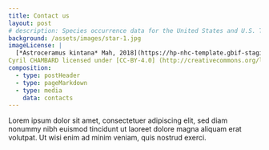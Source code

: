 ```yaml
---
title: Contact us
layout: post
# description: Species occurrence data for the United States and U.S. Territories.
background: /assets/images/star-1.jpg
imageLicense: |
  [*Astroceramus kintana* Mah, 2018](https://hp-nhc-template.gbif-staging.org/occurrence/search?entity=1806513266) by 
Cyril CHAMBARD licensed under [CC-BY-4.0] (http://creativecommons.org/licenses/by-nc/4.0/)
composition:
  - type: postHeader
  - type: pageMarkdown
  - type: media
    data: contacts
---
```


Lorem ipsum dolor sit amet, consectetuer adipiscing elit, sed diam nonummy nibh euismod tincidunt ut laoreet dolore magna aliquam erat volutpat. Ut wisi enim ad minim veniam, quis nostrud exerci.
